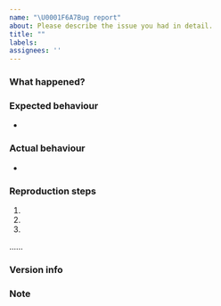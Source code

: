 ```yaml
---
name: "\U0001F6A7Bug report"
about: Please describe the issue you had in detail.
title: ""
labels: 
assignees: ''
---
```


### What happened?
<!-- Describe the issue generally -->


### Expected behaviour
<!-- What it should do -->
* 

### Actual behaviour
<!-- What it actually did -->
* 

### Reproduction steps
<!-- Please provide reproduction steps in detail so we can know what's wrong with it -->
1. 
2.
3.
......

### Version info
<!-- Version info can be found in the bottom left of the Settings screen -->


### Note
<!-- Add more information we should know here -->

